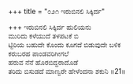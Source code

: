 +++
title = "೦೨೧ ಇರುಬಿನಲಿ ಸಿಕ್ಕಿರ್ದ"

+++
ಇರುಬಿನಲಿ ಸಿಕ್ಕಿರ್ದ ಹುಲಿಯನು  
ಮುರಿದು ಕಳೆಯುದೆ ತಳಪಟಕೆ ಬಿ  
ಟ್ಟಿರಿಯ ಬಹುದೇ ಕೊಂದು ಕೂಗದೆ ಬಿಡುವುದೇ ಬಳಿಕ  
ಕರುಬರಹ ಪಾಂಡವರಿಗೀಗಲೆ   
ಹರುವ ನೆನೆ ಹೊರಬಿದ್ದರಾದೊಡೆ  
ತರಿದು ಬಿಸುಡದೆ ಮಾಣ್ವರೇ ಹೇಳೆಂದನಾ ಶಕುನಿ     ॥21॥